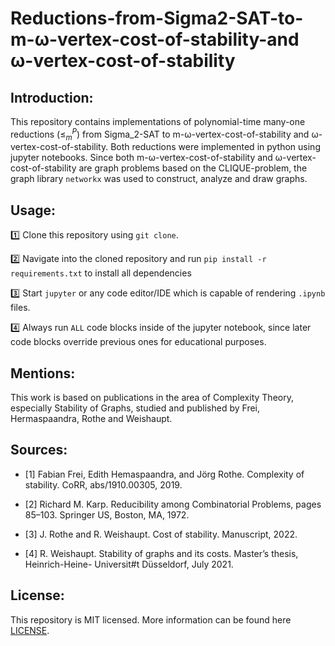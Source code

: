 # Reductions-from-Sigma2-SAT-to-m-ω-vertex-cost-of-stability-and ω-vertex-cost-of-stability

## Introduction:

This repository contains implementations of polynomial-time many-one reductions ($\leq^P_m$) from Sigma_2-SAT to m-ω-vertex-cost-of-stability and ω-vertex-cost-of-stability. Both reductions were implemented in python using jupyter notebooks. Since both m-ω-vertex-cost-of-stability and ω-vertex-cost-of-stability are graph problems based on the CLIQUE-problem, the graph library `networkx` was used to construct, analyze and draw graphs.

## Usage:

1️⃣ Clone this repository using `git clone`.

2️⃣ Navigate into the cloned repository and run `pip install -r requirements.txt` to install all dependencies

3️⃣ Start `jupyter` or any code editor/IDE which is capable of rendering `.ipynb` files.

4️⃣ Always run `ALL` code blocks inside of the jupyter notebook, since later code blocks override previous ones for educational purposes.

## Mentions:

This work is based on publications in the area of Complexity Theory, especially Stability of Graphs, studied and published by Frei, Hermaspaandra, Rothe and Weishaupt.

## Sources:

* [1] Fabian Frei, Edith Hemaspaandra, and Jörg Rothe. Complexity of stability. CoRR,
abs/1910.00305, 2019.

* [2] Richard M. Karp. Reducibility among Combinatorial Problems, pages 85–103. Springer
US, Boston, MA, 1972.

* [3] J. Rothe and R. Weishaupt. Cost of stability. Manuscript, 2022.

* [4] R. Weishaupt. Stability of graphs and its costs. Master’s thesis, Heinrich-Heine-
Universit#t Düsseldorf, July 2021.

## License:

This repository is MIT licensed. More information can be found here [LICENSE](https://github.com/MarcoSteinke/Reductions-from-Sigma2-SAT-to-m-omega-vertex-cost-of-stability-and-omega-vertex-cost-of-stability/blob/main/LICENSE).

